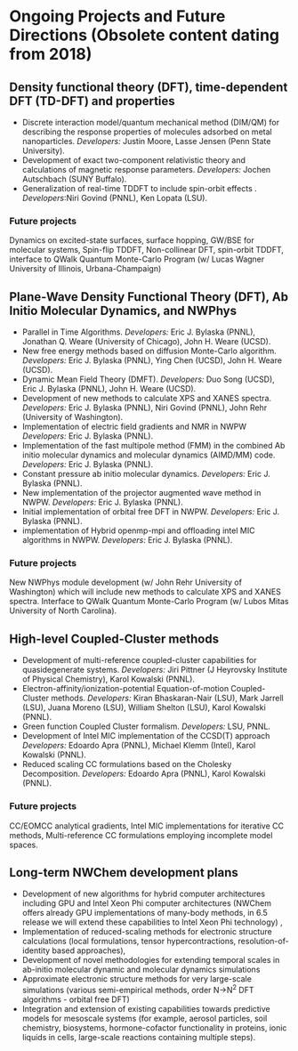 # Ongoing Projects and Future Directions (Obsolete content dating from 2018)

## Density functional theory (DFT), time-dependent DFT (TD-DFT) and properties

* Discrete interaction model/quantum mechanical method (DIM/QM) for describing the response properties of molecules adsorbed on metal nanoparticles. *Developers:* Justin Moore, Lasse Jensen (Penn State University).
* Development of exact two-component relativistic theory and calculations of magnetic response parameters. *Developers:* Jochen Autschbach (SUNY Buffalo).
* Generalization of real-time TDDFT to include spin-orbit effects . *Developers*:Niri Govind (PNNL), Ken Lopata (LSU).

### Future projects
Dynamics on excited-state surfaces, surface hopping, GW/BSE for molecular systems, Spin-flip TDDFT, Non-collinear DFT, spin-orbit TDDFT, interface to QWalk Quantum Monte-Carlo Program (w/ Lucas Wagner University of Illinois, Urbana-Champaign)

## Plane-Wave Density Functional Theory (DFT), Ab Initio Molecular Dynamics, and NWPhys

* Parallel in Time Algorithms. *Developers:* Eric J. Bylaska (PNNL), Jonathan Q. Weare (University of Chicago), John H. Weare (UCSD).
* New free energy methods based on diffusion Monte-Carlo algorithm. *Developers:* Eric J. Bylaska (PNNL), Ying Chen (UCSD), John H. Weare (UCSD).
* Dynamic Mean Field Theory (DMFT). *Developers:* Duo Song (UCSD), Eric J. Bylaska (PNNL), John H. Weare (UCSD).
* Development of new methods to calculate XPS and XANES spectra. *Developers:* Eric J. Bylaska (PNNL), Niri Govind (PNNL), John Rehr (University of Washington).
* Implementation of electric field gradients and NMR in NWPW *Developers:* Eric J. Bylaska (PNNL).
* Implementation of the fast multipole method (FMM) in the combined Ab initio molecular dynamics and molecular dynamics (AIMD/MM) code. *Developers:* Eric J. Bylaska (PNNL).
* Constant pressure ab initio molecular dynamics. *Developers:* Eric J. Bylaska (PNNL).
* New implementation of the projector augmented wave method in NWPW. *Developers:* Eric J. Bylaska (PNNL).
* Initial implementation of orbital free DFT in NWPW. *Developers:* Eric J. Bylaska (PNNL).
* implementation of Hybrid openmp-mpi and offloading intel MIC algorithms in NWPW. *Developers:* Eric J. Bylaska (PNNL).

### Future projects
New NWPhys module development (w/ John Rehr University of Washington) which will include new methods to calculate XPS and XANES spectra. Interface to QWalk Quantum Monte-Carlo Program (w/ Lubos Mitas University of North Carolina).


## High-level Coupled-Cluster methods

* Development of multi-reference coupled-cluster capabilities for quasidegenerate systems. *Developers:* Jiri Pittner (J Heyrovsky Institute of Physical Chemistry), Karol Kowalski (PNNL).
* Electron-affinity/ionization-potential Equation-of-motion Coupled-Cluster methods. *Developers:* Kiran Bhaskaran-Nair (LSU), Mark Jarrell (LSU), Juana Moreno (LSU), William Shelton (LSU), Karol Kowalski (PNNL).
* Green function Coupled Cluster formalism. *Developers:* LSU, PNNL.
* Development of Intel MIC implementation of the CCSD(T) approach *Developers:* Edoardo Apra (PNNL), Michael Klemm (Intel), Karol Kowalski (PNNL).
* Reduced scaling CC formulations based on the Cholesky Decomposition. *Developers:* Edoardo Apra (PNNL), Karol Kowalski (PNNL).
### Future projects
CC/EOMCC analytical gradients, Intel MIC implementations for iterative CC methods, Multi-reference CC formulations employing incomplete model spaces.


## Long-term NWChem development plans

* Development of new algorithms for hybrid computer architectures including GPU and Intel Xeon Phi computer architectures (NWChem offers already GPU implementations of many-body methods, in 6.5 release we will extend these capabilities to Intel Xeon Phi technology) ,  
* Implementation of reduced-scaling methods for electronic structure calculations (local formulations, tensor hypercontractions, resolution-of-identity based approaches),  
*  Development of novel methodologies for extending temporal scales in ab-initio molecular dynamic and molecular dynamics simulations  
* Approximate electronic structure methods for very large-scale simulations (various semi-empirical methods, order N->N<sup>2</sup> DFT algorithms - orbital free DFT)  
* Integration and extension of existing capabilities towards predictive models for mesoscale systems (for example, aerosol particles, soil chemistry, biosystems, hormone-cofactor functionality in proteins, ionic liquids in cells, large-scale reactions containing multiple steps).

